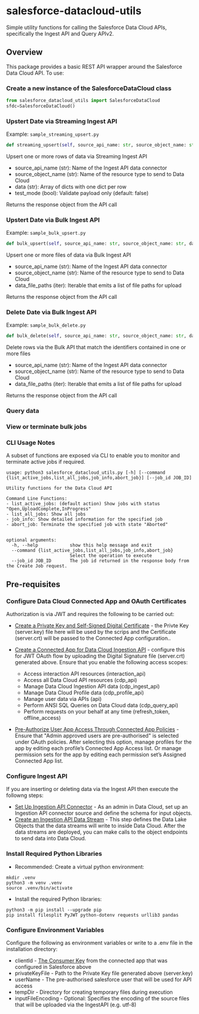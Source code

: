 # salesforce-datacloud-utils
Simple utility functions for calling the Salesforce Data Cloud APIs, specifically the Ingest API and Query APIv2.

## Overview

This package provides a basic REST API wrapper around the Salesforce Data Cloud API.  To use:

### Create a new instance of the SalesforceDataCloud class

```python
from salesforce_datacloud_utils import SalesforceDataCloud
sfdc=SalesforceDataCloud()
```

### Upstert Date via Streaming Ingest API
Example: `sample_streaming_upsert.py`

```python
def streaming_upsert(self, source_api_name: str, source_object_name: str, data: object, test_mode: bool=False)
```
Upsert one or more rows of data via Streaming Ingest API

* source_api_name (str): Name of the Ingest API data connector
* source_object_name (str): Name of the resource type to send to Data Cloud
* data (str): Array of dicts with one dict per row
* test_mode (bool): Validate payload only (default: false)

Returns the response object from the API call

### Upstert Date via Bulk Ingest API
Example: `sample_bulk_upsert.py`

```python
def bulk_upsert(self, source_api_name: str, source_object_name: str, data_file_paths: Iterable)
```
Upsert one or more files of data via Bulk Ingest API

* source_api_name (str): Name of the Ingest API data connector
* source_object_name (str): Name of the resource type to send to Data Cloud
* data_file_paths (iter): Iterable that emits a list of file paths for upload

Returns the response object from the API call

### Delete Date via Bulk Ingest API
Example: `sample_bulk_delete.py`

```python
def bulk_delete(self, source_api_name: str, source_object_name: str, data_file_paths: Iterable)
```
Delete rows via the Bulk API that match the identifiers contained in one or more files

* source_api_name (str): Name of the Ingest API data connector
* source_object_name (str): Name of the resource type to send to Data Cloud
* data_file_paths (iter): Iterable that emits a list of file paths for upload

Returns the response object from the API call

### Query data


### View or terminate bulk jobs


### CLI Usage Notes
A subset of functions are exposed via CLI to enable you to monitor and terminate active jobs if required.

```console
usage: python3 salesforce_datacloud_utils.py [-h] [--command {list_active_jobs,list_all_jobs,job_info,abort_job}] [--job_id JOB_ID]

Utility functions for the Data Cloud API

Command Line Functions:
- list_active_jobs: (default action) Show jobs with status "Open,UploadComplete,InProgress"
- list_all_jobs: Show all jobs
- job_info: Show detailed information for the specified job
- abort_job: Terminate the specified job with state "Aborted"
        

optional arguments:
  -h, --help            show this help message and exit
  --command {list_active_jobs,list_all_jobs,job_info,abort_job}
                        Select the operation to execute
  --job_id JOB_ID       The job id returned in the response body from the Create Job request.
```


## Pre-requisites

### Configure Data Cloud Connected App and OAuth Certificates
Authorization is via JWT and requires the following to be carried out:
* [Create a Private Key and Self-Signed Digital Certificate](https://developer.salesforce.com/docs/atlas.en-us.sfdx_dev.meta/sfdx_dev/sfdx_dev_auth_key_and_cert.htm) - the Privte Key (server.key) file here will be used by the scrips and the Certificate (server.crt) will be passed to the Connected App configuration..
* [Create a Connected App for Data Cloud Ingestion API](https://help.salesforce.com/s/articleView?id=sf.connected_app_create_api_integration.htm&type=5) - configure this for JWT OAuth flow by uploading the Digital Signature file (server.crt) generated above.  Ensure that you enable the following access scopes: 

  * Access interaction API resources (interaction_api)
  * Access all Data Cloud API resources (cdp_api)
  * Manage Data Cloud Ingestion API data (cdp_ingest_api)
  * Manage Data Cloud Profile data (cdp_profile_api)
  * Manage user data via APIs (api)
  * Perform ANSI SQL Queries on Data Cloud data (cdp_query_api)
  * Perform requests on your behalf at any time (refresh_token, offline_access)

* [Pre-Authorize User App Access Through Connected App Policies](https://help.salesforce.com/s/articleView?id=sf.branded_apps_allow_deny_con_app.htm&type=5) - Ensure that "Admin approved users are pre-authorised" is selected under OAuth policies.  After selecting this option, manage profiles for the app by editing each profile’s Connected App Access list. Or manage permission sets for the app by editing each permission set’s Assigned Connected App list.

### Configure Ingest API
If you are inserting or deleting data via the Ingest API then execute the followng steps:
* [Set Up Ingestion API Connector](https://help.salesforce.com/s/articleView?id=sf.c360_a_connect_an_ingestion_source.htm&type=5) - As an admin in Data Cloud, set up an Ingestion API connector source and define the schema for input objects.
* [Create an Ingestion API Data Stream](https://help.salesforce.com/s/articleView?id=sf.c360_a_create_ingestion_data_stream.htm&type=5) - This step defines the Data Lake Objects that the data streams will write to inside Data Cloud.  After the data streams are deployed, you can make calls to the object endpoints to send data into Data Cloud.

### Install Required Python Libraries

* Recommended: Create a virtual python environment:
```console
mkdir .venv
python3 -m venv .venv
source .venv/bin/activate
```

* Install the required Python libraries:
```console
python3 -m pip install --upgrade pip
pip install filesplit PyJWT python-dotenv requests urllib3 pandas
```

### Configure Environment Variables

Configure the following as environment variables or write to a .env file in the installation directory:

* clientId - [The Consumer Key](https://help.salesforce.com/s/articleView?id=sf.connected_app_rotate_consumer_details.htm&type=5) from the connected app that was configured in Salesforce above
* privateKeyFile - Path to the Private Key file generated above (server.key)
* userName - The pre-authorised salesforce user that will be used for API access
* tempDir - Directory for creating temporary files during execution
* inputFileEncoding - Optional: Specifies the encoding of the source files that will be uploaded via the IngestAPI (e.g. utf-8)


